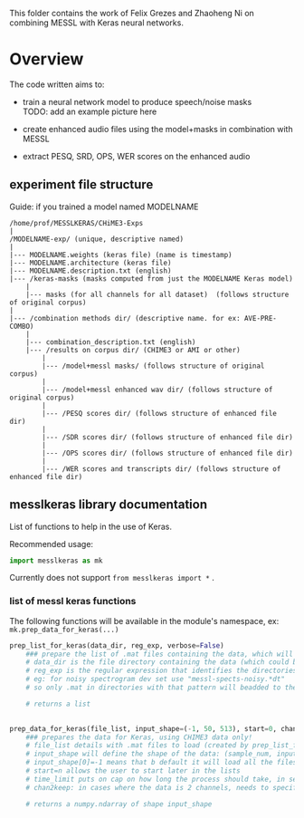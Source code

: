 This folder contains the work of Felix Grezes and Zhaoheng Ni on combining MESSL with Keras neural networks.  

# Overview
The code written aims to:
 - train a neural network model to produce speech/noise masks  
 TODO: add an example picture here  

 - create enhanced audio files using the model+masks in combination with MESSL  

 - extract PESQ, SRD, OPS, WER scores on the enhanced audio

## experiment file structure
Guide: if you trained a model named MODELNAME

```
/home/prof/MESSLKERAS/CHiME3-Exps
|
/MODELNAME-exp/ (unique, descriptive named)
|
|--- MODELNAME.weights (keras file) (name is timestamp)
|--- MODELNAME.architecture (keras file)
|--- MODELNAME.description.txt (english)
|--- /keras-masks (masks computed from just the MODELNAME Keras model)
    |
    |--- masks (for all channels for all dataset)  (follows structure of original corpus)
|
|--- /combination methods dir/ (descriptive name. for ex: AVE-PRE-COMBO)
    |
    |--- combination_description.txt (english)
    |--- /results on corpus dir/ (CHIME3 or AMI or other)
        |
        |--- /model+messl masks/ (follows structure of original corpus)
        |
        |--- /model+messl enhanced wav dir/ (follows structure of original corpus)
        |
        |--- /PESQ scores dir/ (follows structure of enhanced file dir)
        |
        |--- /SDR scores dir/ (follows structure of enhanced file dir)
        |
        |--- /OPS scores dir/ (follows structure of enhanced file dir)
        |
        |--- /WER scores and transcripts dir/ (follows structure of enhanced file dir)
```

## messlkeras library documentation
 List of functions to help in the use of Keras.  

Recommended usage:  
```python
import messlkeras as mk
```  
Currently does not support `from messlkeras import *` .  

### list of messl keras functions
The following functions will be available in the module's namespace, ex: `mk.prep_data_for_keras(...)`

```python
prep_list_for_keras(data_dir, reg_exp, verbose=False)
    ### prepare the list of .mat files containing the data, which will then be fed to prep_data_for_keras
    # data_dir is the file directory containing the data (which could be in subdirectories)
    # reg_exp is the regular expression that identifies the directories containing the data to use:
    # eg: for noisy spectrogram dev set use "messl-spects-noisy.*dt" 
    # so only .mat in directories with that pattern will beadded to the list

	# returns a list
    

prep_data_for_keras(file_list, input_shape=(-1, 50, 513), start=0, chan2keep='nan', time_limit=180, verbose=False)
    ### prepares the data for Keras, using CHIME3 data only!
    # file_list details with .mat files to load (created by prep_list_for_keras)
    # input_shape will define the shape of the data: (sample_num, input_length, features) (must all be positive)
    # input_shape[0]=-1 means that b default it will load all the files in the file_list, time permitting
    # start=n allows the user to start later in the lists
    # time_limit puts on cap on how long the process should take, in seconds. default is 3 minutes
    # chan2keep: in cases where the data is 2 channels, needs to specify which to keep. Should have value 0 or 1. Not required in other cases.

    # returns a numpy.ndarray of shape input_shape

```
